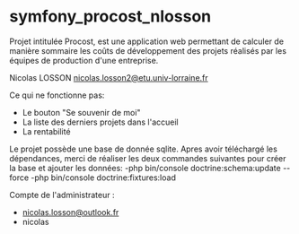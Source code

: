 # symfony_procost_nlosson

Projet intitulée Procost, est une application web permettant de calculer de manière sommaire les coûts de développement des projets réalisés par les équipes de production d'une entreprise.

Nicolas LOSSON
nicolas.losson2@etu.univ-lorraine.fr

Ce qui ne fonctionne pas:
   - Le bouton "Se souvenir de moi"
   - La liste des derniers projets dans l'accueil
   - La rentabilité
   
Le projet possède une base de donnée sqlite.
Apres avoir téléchargé les dépendances, merci de réaliser les deux commandes suivantes pour créer la base et ajouter les données:
   -php bin/console doctrine:schema:update --force
   -php bin/console doctrine:fixtures:load
   
Compte de l'administrateur :
   - nicolas.losson@outlook.fr
   - nicolas
